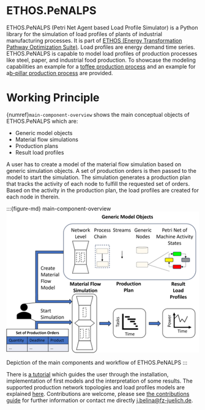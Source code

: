 # ETHOS.PeNALPS

ETHOS.PeNALPS (Petri Net Agent based Load Profile Simulator) is a Python library for the simulation of load profiles of plants of industrial manufacturing processes. It is part of [ETHOS (Energy Transformation Pathway Optimization Suite)](https://go.fzj.de/ethos_suite). Load profiles are energy demand time series. ETHOS.PeNALPS is capable to model load profiles of production processes like steel, paper, and industrial food production.  To showcase the modeling capabilities an example for a [toffee production process](examples/toffee_example.md) and an example for a[b-pillar production process](examples/b_pillar_example.md) are provided.

# Working Principle
{numref}`main-component-overview` shows the main conceptual objects of ETHOS.PeNALPS which are:

- Generic model objects
- Material flow simulations
- Production plans
- Result load profiles

A user has to create a model of the material flow simulation based on generic simulation objects. A set of production orders is then passed to the model to start the simulation. The simulation generates a production plan that tracks the activity of each node to fulfill the requested set of orders. Based on the activity in the production plan, the load profiles are created for each node in therein. 

:::{figure-md} main-component-overview
<img src="./visualizations/main_components/main_component_overview.png" >

Depiction of the main components and workflow of ETHOS.PeNALPS
:::

There is [a tutorial](ethos_penalps_tutorial/0_overview.md) which guides the user through the installation, implementation of first models and the interpretation of some results. The supported production network topologies and load profiles models are explained [here](ethos_penalps_articles/model_topology.md). Contributions are welcome, please see [the contributions guide](ethos_penalps_articles/contribution_guide.md) for further information or contact me directly j.belina@fz-juelich.de.


